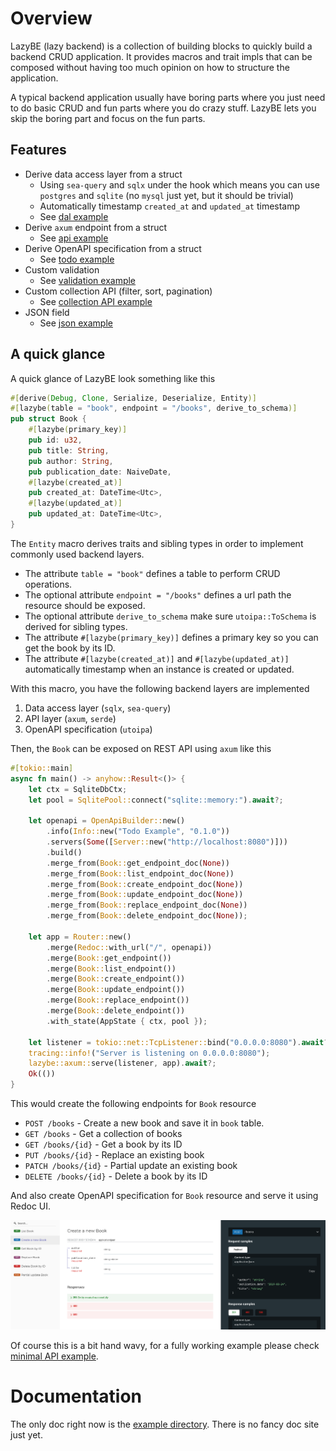 # Overview

LazyBE (lazy backend) is a collection of building blocks to quickly build a backend CRUD application.
It provides macros and trait impls that can be composed without having too much opinion on how to structure the application.

A typical backend application usually have boring parts where you just need to do basic CRUD and
fun parts where you do crazy stuff. LazyBE lets you skip the boring part and focus on the fun parts. 

## Features

- Derive data access layer from a struct
  - Using `sea-query` and `sqlx` under the hook which means you can use `postgres` and `sqlite` (no `mysql` just yet, but it should be trivial)
  - Automatically timestamp `created_at` and `updated_at` timestamp
  - See [dal example](./examples/kitchen-sink/examples/dal_minimal.rs)
- Derive `axum` endpoint from a struct
  - See [api example](./examples/kitchen-sink/examples/api_minimal.rs)
- Derive OpenAPI specification from a struct
  - See [todo example](./examples/todo)
- Custom validation
  - See [validation example](./examples/kitchen-sink/examples/api_validation.rs)
- Custom collection API (filter, sort, pagination)
  - See [collection API example](./examples/kitchen-sink/examples/api_pagination.rs)
- JSON field
  - See [json example](./examples/kitchen-sink/examples/dal_json.rs)

## A quick glance

A quick glance of LazyBE look something like this

```rust
#[derive(Debug, Clone, Serialize, Deserialize, Entity)]
#[lazybe(table = "book", endpoint = "/books", derive_to_schema)]
pub struct Book {
    #[lazybe(primary_key)]
    pub id: u32,
    pub title: String,
    pub author: String,
    pub publication_date: NaiveDate,
    #[lazybe(created_at)]
    pub created_at: DateTime<Utc>,
    #[lazybe(updated_at)]
    pub updated_at: DateTime<Utc>,
}
```

The `Entity` macro derives traits and sibling types in order to implement commonly used backend layers.

- The attribute `table = "book"` defines a table to perform CRUD operations.
- The optional attribute `endpoint = "/books"` defines a url path the resource should be exposed.
- The optional attribute `derive_to_schema` make sure `utoipa::ToSchema` is derived for sibling types.
- The attribute `#[lazybe(primary_key)]` defines a primary key so you can get the book by its ID.
- The attribute `#[lazybe(created_at)]` and `#[lazybe(updated_at)]` automatically timestamp when an instance is created or updated.

With this macro, you have the following backend layers are implemented

1. Data access layer (`sqlx`, `sea-query`)
2. API layer (`axum`, `serde`)
3. OpenAPI specification (`utoipa`)

Then, the `Book` can be exposed on REST API using `axum` like this

```rust
#[tokio::main]
async fn main() -> anyhow::Result<()> {
    let ctx = SqliteDbCtx;
    let pool = SqlitePool::connect("sqlite::memory:").await?;

    let openapi = OpenApiBuilder::new()
        .info(Info::new("Todo Example", "0.1.0"))
        .servers(Some([Server::new("http://localhost:8080")]))
        .build()
        .merge_from(Book::get_endpoint_doc(None))
        .merge_from(Book::list_endpoint_doc(None))
        .merge_from(Book::create_endpoint_doc(None))
        .merge_from(Book::update_endpoint_doc(None))
        .merge_from(Book::replace_endpoint_doc(None))
        .merge_from(Book::delete_endpoint_doc(None));

    let app = Router::new()
        .merge(Redoc::with_url("/", openapi))
        .merge(Book::get_endpoint())
        .merge(Book::list_endpoint())
        .merge(Book::create_endpoint())
        .merge(Book::update_endpoint())
        .merge(Book::replace_endpoint())
        .merge(Book::delete_endpoint())
        .with_state(AppState { ctx, pool });

    let listener = tokio::net::TcpListener::bind("0.0.0.0:8080").await?;
    tracing::info!("Server is listening on 0.0.0.0:8080");
    lazybe::axum::serve(listener, app).await?;
    Ok(())
}
```

This would create the following endpoints for `Book` resource
- `POST /books` - Create a new book and save it in `book` table.
- `GET /books` - Get a collection of books
- `GET /books/{id}` - Get a book by its ID
- `PUT /books/{id}` - Replace an existing book
- `PATCH /books/{id}` - Partial update an existing book
- `DELETE /books/{id}` - Delete a book by its ID

And also create OpenAPI specification for `Book` resource and serve it using Redoc UI.

![](./docs/redoc.png)

Of course this is a bit hand wavy, for a fully working example
please check [minimal API example](./examples/kitchen-sink/examples/api_minimal.rs).

# Documentation

The only doc right now is the [example directory](./examples). There is no fancy doc site just yet.
